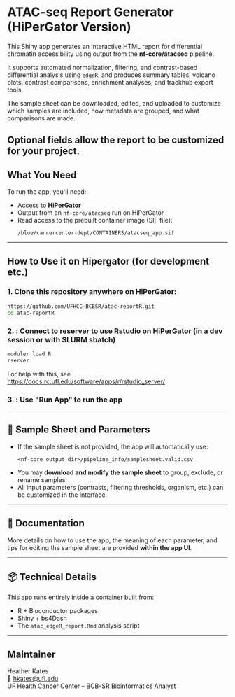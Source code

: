 # ATAC-seq Report Generator (HiPerGator Version)

This Shiny app generates an interactive HTML report for differential chromatin accessibility using output from the **nf-core/atacseq** pipeline.

It supports automated normalization, filtering, and contrast-based differential analysis using `edgeR`, and produces summary tables, volcano plots, contrast comparisons, enrichment analyses, and trackhub export tools. 

The sample sheet can be downloaded, edited, and uploaded to customize which samples are included, how metadata are grouped, and what comparisons are made. 

Optional fields allow the report to be customized for your project.
---

## What You Need

To run the app, you'll need:

- Access to **HiPerGator**
- Output from an `nf-core/atacseq` run on HiPerGator
- Read access to the prebuilt container image (SIF file):  
  ```
  /blue/cancercenter-dept/CONTAINERS/atacseq_app.sif
  ```

---

## How to Use it on Hipergator (for development etc.)

### 1. Clone this repository anywhere on HiPerGator:

```bash
https://github.com/UFHCC-BCBSR/atac-reportR.git
cd atac-reportR
```

### 2. : Connect to reserver to use Rstudio on HiPerGator (in a dev session or with SLURM sbatch)

```bash
moduler load R
rserver
```

For help with this, see https://docs.rc.ufl.edu/software/apps/r/rstudio_server/

### 3. : Use "Run App" to run the app
---

## 📝 Sample Sheet and Parameters

- If the sample sheet is not provided, the app will automatically use:
  ```
  <nf-core output dir>/pipeline_info/samplesheet.valid.csv
  ```
- You may **download and modify the sample sheet** to group, exclude, or rename samples.
- All input parameters (contrasts, filtering thresholds, organism, etc.) can be customized in the interface.

---

## 📖 Documentation

More details on how to use the app, the meaning of each parameter, and tips for editing the sample sheet are provided **within the app UI**.

---

## 📦 Technical Details

This app runs entirely inside a container built from:
- R + Bioconductor packages
- Shiny + bs4Dash
- The `atac_edgeR_report.Rmd` analysis script

---

## Maintainer

Heather Kates  
📧 hkates@ufl.edu  
UF Health Cancer Center – BCB-SR Bioinformatics Analyst

